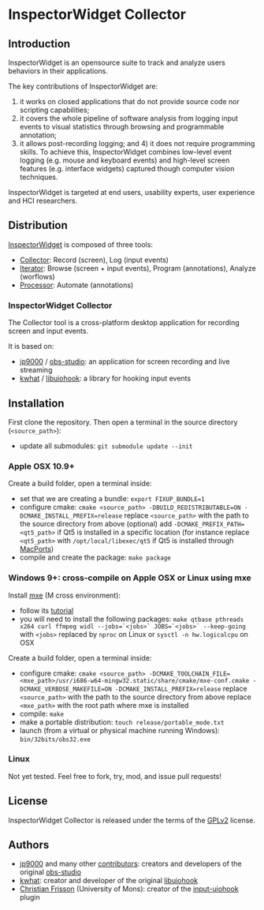 # InspectorWidget Collector

## Introduction

InspectorWidget is an opensource suite to track and analyze users behaviors in their applications. 

The key contributions of InspectorWidget are:
1) it works on closed applications that do not provide source code nor scripting capabilities; 
2) it covers the whole pipeline of software analysis from logging input events to visual statistics through browsing and programmable annotation; 
3) it allows post-recording logging; and 4) it does not require programming skills. To achieve this, InspectorWidget combines low-level event logging (e.g. mouse and keyboard events) and high-level screen features (e.g. interface widgets) captured though computer vision techniques. 

InspectorWidget is targeted at end users, usability experts, user experience and HCI researchers.

## Distribution

[InspectorWidget](https://github.com/InspectorWidget/InspectorWidget) is composed of three tools:
- [Collector](https://github.com/InspectorWidget/InspectorWidgetCollector): Record (screen), Log (input events) 
- [Iterator](https://github.com/InspectorWidget/InspectorWidgetIterator): Browse (screen + input events), Program (annotations), Analyze (worflows)
- [Processor](https://github.com/InspectorWidget/InspectorWidgetProcessor): Automate (annotations)

### InspectorWidget Collector

The Collector tool is a cross-platform desktop application for recording screen and input events. 

It is based on:
- [jp9000](https://github.com/jp9000) / [obs-studio](https://github.com/jp9000/obs-studio): an application for screen recording and live streaming
- [kwhat](https://github.com/kwhat) / [libuiohook](https://github.com/kwhat/libuiohook): a library for hooking input events

## Installation

First clone the repository.
Then open a terminal in the source directory (`<source_path>`):
* update all submodules: 
```git submodule update --init```

### Apple OSX 10.9+

Create a build folder, open a terminal inside:
* set that we are creating a bundle: 
```export FIXUP_BUNDLE=1```
* configure cmake: 
```cmake <source_path> -DBUILD_REDISTRIBUTABLE=ON -DCMAKE_INSTALL_PREFIX=release```
replace `<source_path>` with the path to the source directory from above
(optional) add `-DCMAKE_PREFIX_PATH=<qt5_path>` if Qt5 is installed in a specific location (for instance replace `<qt5_path>` with `/opt/local/libexec/qt5` if Qt5 is installed through [MacPorts](https://www.macports.org))
* compile and create the package: 
```make package```

### Windows 9+: cross-compile on Apple OSX or Linux using mxe

Install [mxe](http://mxe.cc) (M cross environment):
* follow its [tutorial](http://mxe.cc/#tutorial)
* you will need to install the following packages:
```make qtbase pthreads x264 curl ffmpeg widl --jobs=`<jobs>` JOBS=`<jobs>` --keep-going```
with `<jobs>` replaced by `nproc` on Linux or `sysctl -n hw.logicalcpu` on OSX

Create a build folder, open a terminal inside:
* configure cmake: 
```cmake <source_path> -DCMAKE_TOOLCHAIN_FILE=<mxe_path>/usr/i686-w64-mingw32.static/share/cmake/mxe-conf.cmake -DCMAKE_VERBOSE_MAKEFILE=ON -DCMAKE_INSTALL_PREFIX=release```
replace `<source_path>` with the path to the source directory from above
replace `<mxe_path>` with the root path where mxe is installed
* compile: 
```make```
* make a portable distribution: 
```touch release/portable_mode.txt```
* launch (from a virtual or physical machine running Windows): `bin/32bits/obs32.exe`

### Linux

Not yet tested. Feel free to fork, try, mod, and issue pull requests!

## License

InspectorWidget Collector is released under the terms of the [GPLv2](http://www.gnu.org/licenses/gpl-2.0.html) license.

## Authors
 * [jp9000](https://github.com/jp9000/) and many other [contributors](https://github.com/jp9000/obs-studio/graphs/contributors): creators and developers of the original [obs-studio](https://github.com/jp9000/obs-studio)
 * [kwhat](https://github.com/kwhat/): creator and developer of the original [libuiohook](https://github.com/kwhat/libuiohook)
 * [Christian Frisson](http://christian.frisson.re) (University of Mons): creator of the [input-uiohook](https://github.com/InspectorWidget/InspectorWidgetCollector/tree/InspectorWidget/plugins/input-uiohook) plugin